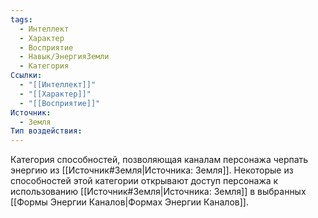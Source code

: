 ```yaml
---
tags:
  - Интеллект
  - Характер
  - Восприятие
  - Навык/ЭнергияЗемли
  - Категория
Ссылки:
  - "[[Интеллект]]"
  - "[[Характер]]"
  - "[[Восприятие]]"
Источник:
  - Земля
Тип воздействия:
---
```

Категория способностей, позволяющая каналам персонажа черпать энергию из [[Источник#Земля|Источника: Земля]]. Некоторые из способностей этой категории открывают доступ персонажа к использованию [[Источник#Земля|Источника: Земля]] в выбранных [[Формы Энергии Каналов|Формах Энергии Каналов]]. 